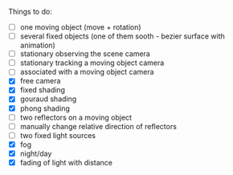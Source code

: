 Things to do:
- [ ] one moving object (move + rotation)
- [ ] several fixed objects (one of them sooth - bezier surface with animation)
- [ ] stationary observing the scene camera
- [ ] stationary tracking a moving object camera
- [ ] associated with a moving object camera
- [x] free camera
- [x] fixed shading
- [x] gouraud shading
- [x] phong shading
- [ ] two reflectors on a moving object
- [ ] manually change relative direction of reflectors
- [ ] two fixed light sources
- [x] fog
- [x] night/day
- [x] fading of light with distance
